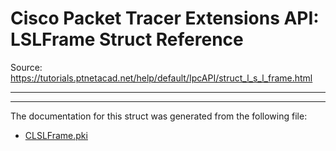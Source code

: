 # Cisco Packet Tracer Extensions API: LSLFrame Struct Reference

Source: https://tutorials.ptnetacad.net/help/default/IpcAPI/struct_l_s_l_frame.html

---

* * *

The documentation for this struct was generated from the following file:

  * [CLSLFrame.pki](_c_l_s_l_frame_8pki.html)


